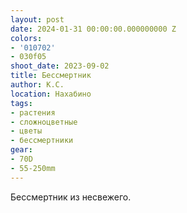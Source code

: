 ```yaml
---
layout: post
date: 2024-01-31 00:00:00.000000000 Z
colors:
- '010702'
- 030f05
shoot_date: 2023-09-02
title: Бессмертник
author: К.С.
location: Нахабино
tags:
- растения
- сложноцветные
- цветы
- бессмертники
gear:
- 70D
- 55-250mm
---
```

Бессмертник из несвежего.

